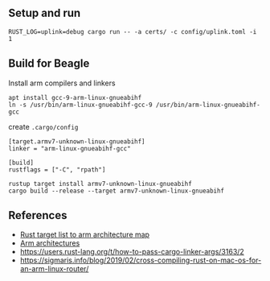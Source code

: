 Setup and run
--------------

```
RUST_LOG=uplink=debug cargo run -- -a certs/ -c config/uplink.toml -i 1
```

Build for Beagle
--------------
Install arm compilers and linkers

```
apt install gcc-9-arm-linux-gnueabihf
ln -s /usr/bin/arm-linux-gnueabihf-gcc-9 /usr/bin/arm-linux-gnueabihf-gcc
```
create `.cargo/config`

```
[target.armv7-unknown-linux-gnueabihf]
linker = "arm-linux-gnueabihf-gcc"

[build]
rustflags = ["-C", "rpath"]
```

```
rustup target install armv7-unknown-linux-gnueabihf
cargo build --release --target armv7-unknown-linux-gnueabihf
```

References
----------
* [Rust target list to arm architecture map](https://forge.rust-lang.org/release/platform-support.html)
* [Arm architectures](https://en.wikipedia.org/wiki/List_of_ARM_microarchitectures)
* https://users.rust-lang.org/t/how-to-pass-cargo-linker-args/3163/2 
* https://sigmaris.info/blog/2019/02/cross-compiling-rust-on-mac-os-for-an-arm-linux-router/
